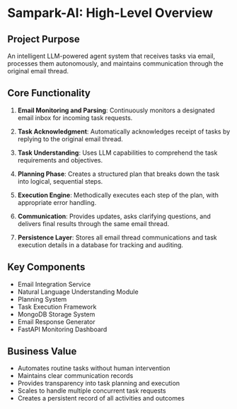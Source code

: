 # Sampark-AI: High-Level Overview

## Project Purpose
An intelligent LLM-powered agent system that receives tasks via email, processes them autonomously, and maintains communication through the original email thread.

## Core Functionality
1. **Email Monitoring and Parsing**: Continuously monitors a designated email inbox for incoming task requests.

2. **Task Acknowledgment**: Automatically acknowledges receipt of tasks by replying to the original email thread.

3. **Task Understanding**: Uses LLM capabilities to comprehend the task requirements and objectives.

4. **Planning Phase**: Creates a structured plan that breaks down the task into logical, sequential steps.

5. **Execution Engine**: Methodically executes each step of the plan, with appropriate error handling.

6. **Communication**: Provides updates, asks clarifying questions, and delivers final results through the same email thread.

7. **Persistence Layer**: Stores all email thread communications and task execution details in a database for tracking and auditing.

## Key Components
- Email Integration Service
- Natural Language Understanding Module
- Planning System
- Task Execution Framework
- MongoDB Storage System
- Email Response Generator
- FastAPI Monitoring Dashboard

## Business Value
- Automates routine tasks without human intervention
- Maintains clear communication records
- Provides transparency into task planning and execution
- Scales to handle multiple concurrent task requests
- Creates a persistent record of all activities and outcomes
